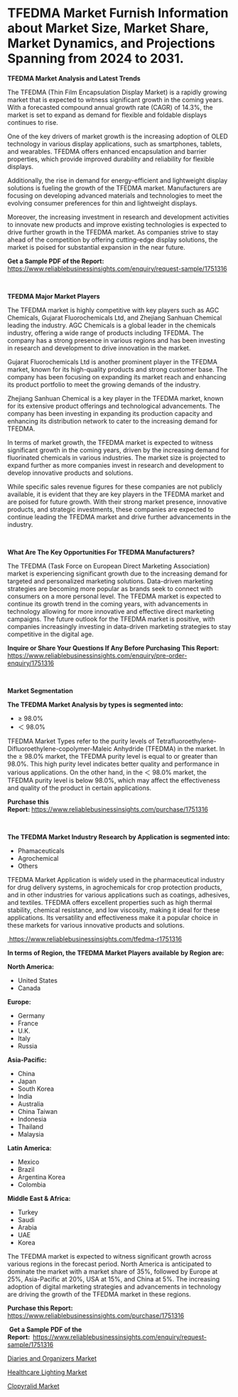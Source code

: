 <p><h1>TFEDMA Market Furnish Information about Market Size, Market Share, Market Dynamics, and Projections Spanning from 2024 to 2031.</h1></p><p><strong>TFEDMA Market Analysis and Latest Trends</strong></p>
<p><p>The TFEDMA (Thin Film Encapsulation Display Market) is a rapidly growing market that is expected to witness significant growth in the coming years. With a forecasted compound annual growth rate (CAGR) of 14.3%, the market is set to expand as demand for flexible and foldable displays continues to rise.</p><p>One of the key drivers of market growth is the increasing adoption of OLED technology in various display applications, such as smartphones, tablets, and wearables. TFEDMA offers enhanced encapsulation and barrier properties, which provide improved durability and reliability for flexible displays.</p><p>Additionally, the rise in demand for energy-efficient and lightweight display solutions is fueling the growth of the TFEDMA market. Manufacturers are focusing on developing advanced materials and technologies to meet the evolving consumer preferences for thin and lightweight displays.</p><p>Moreover, the increasing investment in research and development activities to innovate new products and improve existing technologies is expected to drive further growth in the TFEDMA market. As companies strive to stay ahead of the competition by offering cutting-edge display solutions, the market is poised for substantial expansion in the near future.</p></p>
<p><strong>Get a Sample PDF of the Report:&nbsp;</strong> <a href="https://www.reliablebusinessinsights.com/enquiry/request-sample/1751316">https://www.reliablebusinessinsights.com/enquiry/request-sample/1751316</a></p>
<p>&nbsp;</p>
<p><strong>TFEDMA Major Market Players</strong></p>
<p><p>The TFEDMA market is highly competitive with key players such as AGC Chemicals, Gujarat Fluorochemicals Ltd, and Zhejiang Sanhuan Chemical leading the industry. AGC Chemicals is a global leader in the chemicals industry, offering a wide range of products including TFEDMA. The company has a strong presence in various regions and has been investing in research and development to drive innovation in the market.</p><p>Gujarat Fluorochemicals Ltd is another prominent player in the TFEDMA market, known for its high-quality products and strong customer base. The company has been focusing on expanding its market reach and enhancing its product portfolio to meet the growing demands of the industry.</p><p>Zhejiang Sanhuan Chemical is a key player in the TFEDMA market, known for its extensive product offerings and technological advancements. The company has been investing in expanding its production capacity and enhancing its distribution network to cater to the increasing demand for TFEDMA.</p><p>In terms of market growth, the TFEDMA market is expected to witness significant growth in the coming years, driven by the increasing demand for fluorinated chemicals in various industries. The market size is projected to expand further as more companies invest in research and development to develop innovative products and solutions.</p><p>While specific sales revenue figures for these companies are not publicly available, it is evident that they are key players in the TFEDMA market and are poised for future growth. With their strong market presence, innovative products, and strategic investments, these companies are expected to continue leading the TFEDMA market and drive further advancements in the industry.</p></p>
<p>&nbsp;</p>
<p><strong>What Are The Key Opportunities For TFEDMA Manufacturers?</strong></p>
<p><p>The TFEDMA (Task Force on European Direct Marketing Association) market is experiencing significant growth due to the increasing demand for targeted and personalized marketing solutions. Data-driven marketing strategies are becoming more popular as brands seek to connect with consumers on a more personal level. The TFEDMA market is expected to continue its growth trend in the coming years, with advancements in technology allowing for more innovative and effective direct marketing campaigns. The future outlook for the TFEDMA market is positive, with companies increasingly investing in data-driven marketing strategies to stay competitive in the digital age.</p></p>
<p><strong>Inquire or Share Your Questions If Any Before Purchasing This Report:</strong> <a href="https://www.reliablebusinessinsights.com/enquiry/pre-order-enquiry/1751316">https://www.reliablebusinessinsights.com/enquiry/pre-order-enquiry/1751316</a></p>
<p>&nbsp;</p>
<p><strong>Market Segmentation</strong></p>
<p><strong>The TFEDMA Market Analysis by types is segmented into:</strong></p>
<p><ul><li>≥ 98.0%</li><li>＜ 98.0%</li></ul></p>
<p><p>TFEDMA Market Types refer to the purity levels of Tetrafluoroethylene-Difluoroethylene-copolymer-Maleic Anhydride (TFEDMA) in the market. In the ≥ 98.0% market, the TFEDMA purity level is equal to or greater than 98.0%. This high purity level indicates better quality and performance in various applications. On the other hand, in the ＜ 98.0% market, the TFEDMA purity level is below 98.0%, which may affect the effectiveness and quality of the product in certain applications.</p></p>
<p><strong>Purchase this Report:&nbsp;</strong><a href="https://www.reliablebusinessinsights.com/purchase/1751316">https://www.reliablebusinessinsights.com/purchase/1751316</a></p>
<p>&nbsp;</p>
<p><strong>The TFEDMA Market Industry Research by Application is segmented into:</strong></p>
<p><ul><li>Phamaceuticals</li><li>Agrochemical</li><li>Others</li></ul></p>
<p><p>TFEDMA Market Application is widely used in the pharmaceutical industry for drug delivery systems, in agrochemicals for crop protection products, and in other industries for various applications such as coatings, adhesives, and textiles. TFEDMA offers excellent properties such as high thermal stability, chemical resistance, and low viscosity, making it ideal for these applications. Its versatility and effectiveness make it a popular choice in these markets for various innovative products and solutions.</p></p>
<p><a href="https://www.reliablebusinessinsights.com/tfedma-r1751316">&nbsp;https://www.reliablebusinessinsights.com/tfedma-r1751316</a></p>
<p><strong>In terms of Region, the TFEDMA Market Players available by Region are:</strong></p>
<p>
    <p> <strong> North America: </strong>
        <ul>
            <li>United States</li>
            <li>Canada</li>
        </ul>
        </p> 
    <p> <strong> Europe: </strong>
        <ul>
            <li>Germany</li>
            <li>France</li>
            <li>U.K.</li>
            <li>Italy</li>
            <li>Russia</li>
        </ul>
        </p> 
    <p> <strong> Asia-Pacific: </strong>
        <ul>
            <li>China</li>
            <li>Japan</li>
            <li>South Korea</li>
            <li>India</li>
            <li>Australia</li>
            <li>China Taiwan</li>
            <li>Indonesia</li>
            <li>Thailand</li>
            <li>Malaysia</li>
        </ul>
        </p> 
    <p> <strong> Latin America: </strong>
        <ul>
            <li>Mexico</li>
            <li>Brazil</li>
            <li>Argentina Korea</li>
            <li>Colombia</li>
        </ul>
        </p> 
    <p> <strong> Middle East & Africa: </strong>
        <ul>
            <li>Turkey</li>
            <li>Saudi</li>
            <li>Arabia</li>
            <li>UAE</li>
            <li>Korea</li>
        </ul>
    </p>
    </p>
<p><p>The TFEDMA market is expected to witness significant growth across various regions in the forecast period. North America is anticipated to dominate the market with a market share of 35%, followed by Europe at 25%, Asia-Pacific at 20%, USA at 15%, and China at 5%. The increasing adoption of digital marketing strategies and advancements in technology are driving the growth of the TFEDMA market in these regions.</p></p>
<p><strong>Purchase this Report: </strong><a href="https://www.reliablebusinessinsights.com/purchase/1751316">https://www.reliablebusinessinsights.com/purchase/1751316</a></p>
<p>&nbsp;<strong>Get a Sample PDF of the Report:&nbsp;&nbsp;</strong><a href="https://www.reliablebusinessinsights.com/enquiry/request-sample/1751316">https://www.reliablebusinessinsights.com/enquiry/request-sample/1751316</a></p>
<p><strong></strong></p>
<p><p><a href="https://view.publitas.com/reportprime-1/diaries-and-organizers-market-trends-and-analysis-opportunities-and-challenges-for-future-growth-2024-2031/">Diaries and Organizers Market</a></p><p><a href="https://github.com/FassouRP/Market-Research-Report-List-5/blob/main/healthcare-lighting-market.md">Healthcare Lighting Market</a></p><p><a href="https://github.com/kaiserrayhan25/Market-Research-Report-List-1/blob/main/clopyralid-market.md">Clopyralid Market</a></p></p>